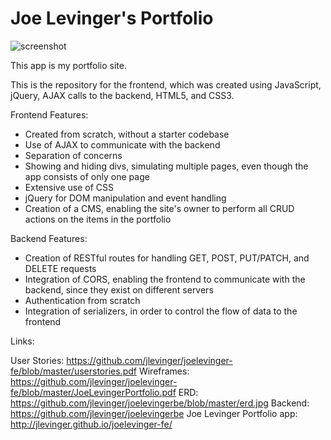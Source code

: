 # Joe Levinger's Portfolio

![screenshot](https://github.com/jlevinger/joelevinger-fe/blob/master/screenshot.jpg "Joe Levinger's Portfolio")

This app is my portfolio site.

This is the repository for the frontend, which was created using JavaScript, jQuery, AJAX calls to the backend, HTML5, and CSS3.

Frontend Features:

* Created from scratch, without a starter codebase
* Use of AJAX to communicate with the backend
* Separation of concerns
* Showing and hiding divs, simulating multiple pages, even though the app consists of only one page
* Extensive use of CSS
* jQuery for DOM manipulation and event handling
* Creation of a CMS, enabling the site's owner to perform all CRUD actions on the items in the portfolio

Backend Features:

* Creation of RESTful routes for handling GET, POST, PUT/PATCH, and DELETE requests
* Integration of CORS, enabling the frontend to communicate with the backend, since they exist on different servers
* Authentication from scratch
* Integration of serializers, in order to control the flow of data to the frontend

Links:

User Stories: https://github.com/jlevinger/joelevinger-fe/blob/master/userstories.pdf
Wireframes: https://github.com/jlevinger/joelevinger-fe/blob/master/JoeLevingerPortfolio.pdf
ERD: https://github.com/jlevinger/joelevingerbe/blob/master/erd.jpg
Backend: https://github.com/jlevinger/joelevingerbe
Joe Levinger Portfolio app: http://jlevinger.github.io/joelevinger-fe/
